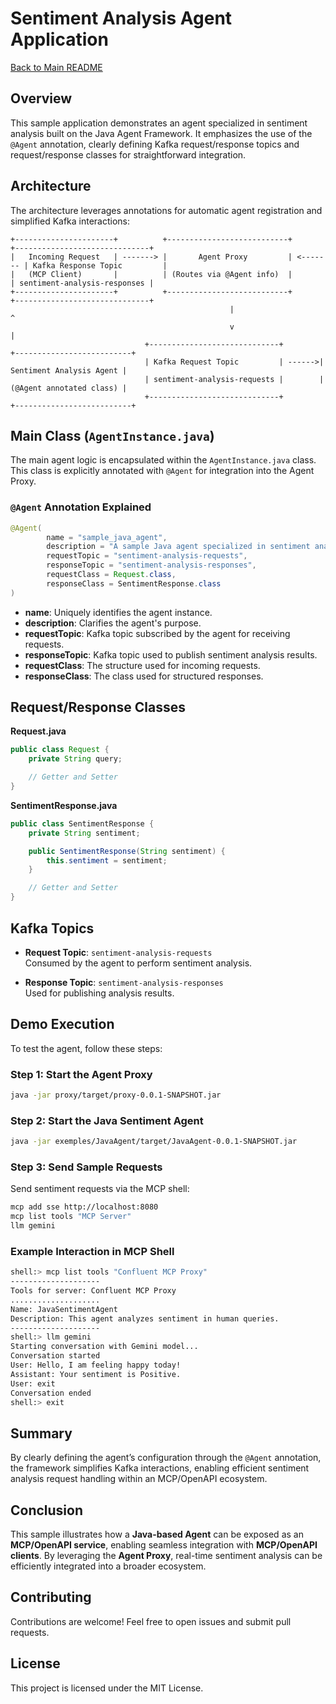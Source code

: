 # Sentiment Analysis Agent Application

[Back to Main README](../../README.md)

## Overview

This sample application demonstrates an agent specialized in sentiment analysis built on the Java Agent
Framework. It emphasizes the use of the `@Agent` annotation, clearly defining Kafka request/response topics and
request/response classes for straightforward integration.

## Architecture

The architecture leverages annotations for automatic agent registration and simplified Kafka interactions:

```
+----------------------+          +---------------------------+          +------------------------------+
|   Incoming Request   | -------> |       Agent Proxy         | <------- | Kafka Response Topic         |
|   (MCP Client)       |          | (Routes via @Agent info)  |          | sentiment-analysis-responses |
+----------------------+          +---------------------------+          +------------------------------+
                                                 |                                      ^
                                                 v                                      |
                              +-----------------------------+        +--------------------------+
                              | Kafka Request Topic         | ------>| Sentiment Analysis Agent |
                              | sentiment-analysis-requests |        | (@Agent annotated class) |
                              +-----------------------------+        +--------------------------+
```

## Main Class (`AgentInstance.java`)

The main agent logic is encapsulated within the `AgentInstance.java` class. This class is explicitly annotated with
`@Agent` for integration into the Agent Proxy.

### `@Agent` Annotation Explained

```java
@Agent(
        name = "sample_java_agent",
        description = "A sample Java agent specialized in sentiment analysis",
        requestTopic = "sentiment-analysis-requests",
        responseTopic = "sentiment-analysis-responses",
        requestClass = Request.class,
        responseClass = SentimentResponse.class
)
```

- **name**: Uniquely identifies the agent instance.
- **description**: Clarifies the agent's purpose.
- **requestTopic**: Kafka topic subscribed by the agent for receiving requests.
- **responseTopic**: Kafka topic used to publish sentiment analysis results.
- **requestClass**: The structure used for incoming requests.
- **responseClass**: The class used for structured responses.

## Request/Response Classes

**Request.java**

```java
public class Request {
    private String query;

    // Getter and Setter
}
```

**SentimentResponse.java**

```java
public class SentimentResponse {
    private String sentiment;

    public SentimentResponse(String sentiment) {
        this.sentiment = sentiment;
    }

    // Getter and Setter
}
```

## Kafka Topics

- **Request Topic**: `sentiment-analysis-requests`  
  Consumed by the agent to perform sentiment analysis.

- **Response Topic**: `sentiment-analysis-responses`  
  Used for publishing analysis results.

## Demo Execution

To test the agent, follow these steps:

### Step 1: Start the Agent Proxy

```sh
java -jar proxy/target/proxy-0.0.1-SNAPSHOT.jar
```

### Step 2: Start the Java Sentiment Agent

```sh
java -jar exemples/JavaAgent/target/JavaAgent-0.0.1-SNAPSHOT.jar
```

### Step 3: Send Sample Requests

Send sentiment requests via the MCP shell:

```sh
mcp add sse http://localhost:8080
mcp list tools "MCP Server"
llm gemini
```

### Example Interaction in MCP Shell

```sh
shell:> mcp list tools "Confluent MCP Proxy"
--------------------
Tools for server: Confluent MCP Proxy
....................
Name: JavaSentimentAgent
Description: This agent analyzes sentiment in human queries.
--------------------
shell:> llm gemini
Starting conversation with Gemini model...
Conversation started
User: Hello, I am feeling happy today!
Assistant: Your sentiment is Positive.
User: exit
Conversation ended
shell:> exit
```

## Summary

By clearly defining the agent’s configuration through the `@Agent` annotation, the framework simplifies Kafka
interactions, enabling efficient sentiment analysis request handling within an MCP/OpenAPI ecosystem.

## Conclusion

This sample illustrates how a **Java-based Agent** can be exposed as an **MCP/OpenAPI service**, enabling seamless
integration with **MCP/OpenAPI clients**. By leveraging the **Agent Proxy**, real-time sentiment analysis can be
efficiently integrated into a broader ecosystem.

## Contributing

Contributions are welcome! Feel free to open issues and submit pull requests.

## License

This project is licensed under the MIT License.
